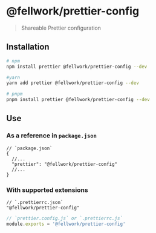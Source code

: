 # @fellwork/prettier-config

>Shareable Prettier configuration

## Installation

```bash
# npm
npm install prettier @fellwork/prettier-config --dev

#yarn
yarn add prettier @fellwork/prettier-config --dev

# pnpm
pnpm install prettier @fellwork/prettier-config --dev
```

## Use

### As a reference in `package.json`

```jsonc
// `package.json`
{
  //...
  "prettier": "@fellwork/prettier-config"
  //...
}
```

### With supported extensions

```jsonc
// `.prettierrc.json`
"@fellwork/prettier-config"
```

```javascript
// `prettier.config.js` or `.prettierrc.js`
module.exports = '@fellwork/prettier-config'
```

